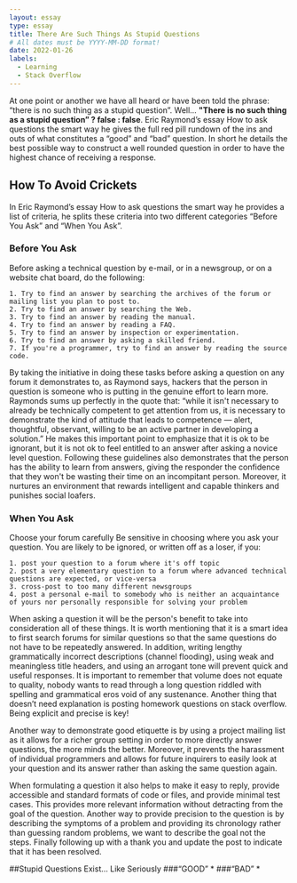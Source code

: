```yaml
---
layout: essay
type: essay
title: There Are Such Things As Stupid Questions
# All dates must be YYYY-MM-DD format!
date: 2022-01-26
labels:
  - Learning
  - Stack Overflow
---
```

At one point or another we have all heard or have been told the phrase: “there is no such thing as a stupid question”. Well… **"There is no such thing as a stupid question” ? false : false**. Eric Raymond’s essay How to ask questions the smart way he gives the full red pill rundown of the ins and outs of what constitutes a “good” and “bad” question. In short he details the best possible way to construct a well rounded question in order to have the highest chance of receiving a response. 

## How To Avoid Crickets
In Eric Raymond’s essay How to ask questions the smart way he provides a list of criteria, he splits these criteria into two different categories “Before You Ask” and “When You Ask”.

### Before You Ask
Before asking a technical question by e-mail, or in a newsgroup, or on a website chat board, do the following:
```
1. Try to find an answer by searching the archives of the forum or mailing list you plan to post to.
2. Try to find an answer by searching the Web.
3. Try to find an answer by reading the manual.
4. Try to find an answer by reading a FAQ.
5. Try to find an answer by inspection or experimentation.
6. Try to find an answer by asking a skilled friend.
7. If you're a programmer, try to find an answer by reading the source code.
```
By taking the initiative in doing these tasks before asking a question on any forum it demonstrates to, as Raymond says, hackers that the person in question is someone who is putting in the genuine effort to learn more. Raymonds sums up perfectly in the quote that: “while it isn't necessary to already be technically competent to get attention from us, it is necessary to demonstrate the kind of attitude that leads to competence — alert, thoughtful, observant, willing to be an active partner in developing a solution.” He makes this important point to emphasize that it is ok to be ignorant, but it is not ok to feel entitled to an answer after asking a novice level question. 
Following these guidelines also demonstrates that the person has the ability to learn from answers, giving the responder the confidence that they won't be wasting their time on an incompitant person. Moreover, it nurtures an environment that rewards intelligent and capable thinkers and punishes social loafers. 

### When You Ask
 Choose your forum carefully
 Be sensitive in choosing where you ask your question. You are likely to be ignored, or written off as a loser, if you:
```
1. post your question to a forum where it's off topic
2. post a very elementary question to a forum where advanced technical questions are expected, or vice-versa
3. cross-post to too many different newsgroups
4. post a personal e-mail to somebody who is neither an acquaintance of yours nor personally responsible for solving your problem
```
When asking a question it will be the person's benefit to take into consideration all of these things. It is worth mentioning that it is a smart idea to first search forums for similar questions so that the same questions do not have to be repeatedly answered. In addition, writing lengthy grammatically incorrect descriptions (channel flooding), using weak and meaningless title headers, and using an arrogant tone will prevent quick and useful responses. It is important to remember that volume does not equate to quality, nobody wants to read through a long question riddled with spelling and grammatical eros void of any sustenance. Another thing that doesn’t need explanation is posting homework questions on stack overflow. Being explicit and precise is key!

Another way to demonstrate good etiquette is by using a project mailing list as it allows for a richer group setting in order to more directly answer questions, the more minds the better. Moreover, it prevents the harassment of individual programmers and allows for future inquirers to easily look at your question and its answer rather than asking the same question again. 

When formulating a question it also helps to make it easy to reply, provide accessible and standard formats of code or files, and provide minimal test cases. This provides more relevant information without detracting from the goal of the question. Another way to provide precision to the question is by describing the symptoms of a problem and providing its chronology rather than guessing random problems, we want to describe the goal not the steps. Finally following up with a thank you and update the post to indicate that it has been resolved. 

##Stupid Questions Exist… Like Seriously
###“GOOD”
	*
###“BAD”
	*
